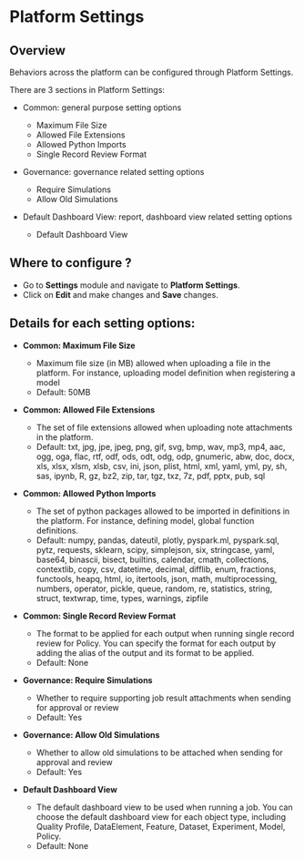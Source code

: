 # Platform Settings

## Overview

Behaviors across the platform can be configured through Platform Settings.

There are 3 sections in Platform Settings:

- Common: general purpose setting options

    - Maximum File Size
    - Allowed File Extensions
    - Allowed Python Imports
    - Single Record Review Format

- Governance: governance related setting options

    - Require Simulations
    - Allow Old Simulations

- Default Dashboard View: report, dashboard view related setting options
    - Default Dashboard View

## Where to configure ?

- Go to **Settings** module and navigate to **Platform Settings**.
- Click on **Edit** and make changes and **Save** changes.

## Details for each setting options:

- **Common: Maximum File Size**
    - Maximum file size (in MB) allowed when uploading a file in the platform. For instance, uploading model definition when registering a model
    - Default: 50MB
- **Common: Allowed File Extensions**

    - The set of file extensions allowed when uploading note attachments in the platform.
    - Default: txt, jpg, jpe, jpeg, png, gif, svg, bmp, wav, mp3, mp4, aac, ogg, oga, flac, rtf, odf, ods, odt, odg, odp, gnumeric, abw, doc, docx, xls, xlsx, xlsm, xlsb, csv, ini, json, plist, html, xml, yaml, yml, py, sh, sas, ipynb, R, gz, bz2, zip, tar, tgz, txz, 7z, pdf, pptx, pub, sql

- **Common: Allowed Python Imports**

    - The set of python packages allowed to be imported in definitions in the platform. For instance, defining model, global function definitions.
    - Default: numpy, pandas, dateutil, plotly, pyspark.ml, pyspark.sql, pytz, requests, sklearn, scipy, simplejson, six, stringcase, yaml, base64, binascii, bisect, builtins, calendar, cmath, collections, contextlib, copy, csv, datetime, decimal, difflib, enum, fractions, functools, heapq, html, io, itertools, json, math, multiprocessing, numbers, operator, pickle, queue, random, re, statistics, string, struct, textwrap, time, types, warnings, zipfile

- **Common: Single Record Review Format**
    - The format to be applied for each output when running single record review for Policy. You can specify the format for each output by adding the alias of the output and its format to be applied.
    - Default: None
- **Governance: Require Simulations**
    - Whether to require supporting job result attachments when sending for approval or review
    - Default: Yes
- **Governance: Allow Old Simulations**

    - Whether to allow old simulations to be attached when sending for approval and review
    - Default: Yes

- **Default Dashboard View**
    - The default dashboard view to be used when running a job. You can choose the default dashboard view for each object type, including Quality Profile, DataElement, Feature, Dataset, Experiment, Model, Policy.
    - Default: None
